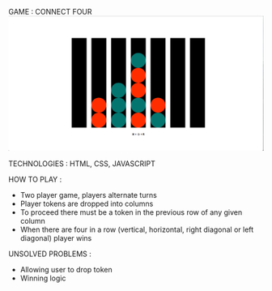GAME : CONNECT FOUR
![](assets/assets1.png?raw=true)

TECHNOLOGIES : HTML, CSS, JAVASCRIPT

HOW TO PLAY :
- Two player game, players alternate turns
- Player tokens are dropped into columns
- To proceed there must be a token in the previous row of any given column
- When there are four in a row (vertical, horizontal, right diagonal or left diagonal) player wins

UNSOLVED PROBLEMS :
- Allowing user to drop token
- Winning logic







